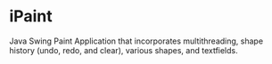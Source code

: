 # iPaint
Java Swing Paint Application that incorporates multithreading, shape history (undo, redo, and clear), various shapes, and textfields.
